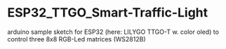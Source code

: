 # ESP32_TTGO_Smart-Traffic-Light
arduino sample sketch for ESP32 (here: LILYGO TTGO-T w. color oled) to control three 8x8 RGB-Led matrices (WS2812B)

